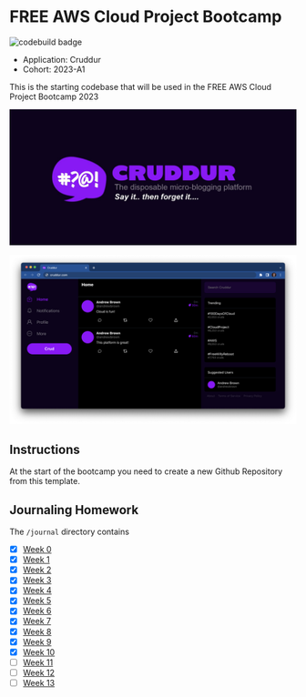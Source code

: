 # FREE AWS Cloud Project Bootcamp

![codebuild badge](https://codebuild.us-east-1.amazonaws.com/badges?uuid=eyJlbmNyeXB0ZWREYXRhIjoiZHRXMEVkU2RMM3BuMlg3Z2ZLOFR1eGg5ZWtmK2dxZTVLYXlralNHTFRNSVo4dmR4alY5MUgydThmUFRuS0xka095LzBhZkJKeE1ac0JCUkJsTThQWlEwPSIsIml2UGFyYW1ldGVyU3BlYyI6Im14TjdyTFkyYlAzTnlmODIiLCJtYXRlcmlhbFNldFNlcmlhbCI6MX0%3D&branch=main)

- Application: Cruddur
- Cohort: 2023-A1

This is the starting codebase that will be used in the FREE AWS Cloud Project Bootcamp 2023

![Cruddur Graphic](_docs/assets/cruddur-banner.jpg)

![Cruddur Screenshot](_docs/assets/cruddur-screenshot.png)

## Instructions

At the start of the bootcamp you need to create a new Github Repository from this template.

## Journaling Homework

The `/journal` directory contains

- [x] [Week 0](journal/week0.md)
- [x] [Week 1](journal/week1.md)
- [x] [Week 2](journal/week2.md)
- [x] [Week 3](journal/week3.md)
- [x] [Week 4](journal/week4.md)
- [x] [Week 5](journal/week5.md)
- [x] [Week 6](journal/week6.md)
- [x] [Week 7](journal/week7.md)
- [x] [Week 8](journal/week8.md)
- [x] [Week 9](journal/week9.md)
- [x] [Week 10](journal/week10.md)
- [ ] [Week 11](journal/week11.md)
- [ ] [Week 12](journal/week12.md)
- [ ] [Week 13](journal/week13.md)
